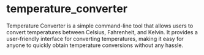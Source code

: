 # temperature_converter
Temperature Converter is a simple command-line tool that allows users to convert temperatures between Celsius, Fahrenheit, and Kelvin. It provides a user-friendly interface for converting temperatures, making it easy for anyone to quickly obtain temperature conversions without any hassle.
